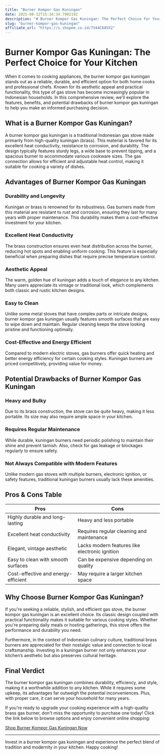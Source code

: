 ```yaml
---
title: "Burner Kompor Gas Kuningan"
date: 2025-08-12T15:34:34.790219Z
description: "# Burner Kompor Gas Kuningan: The Perfect Choice for Your Kitchen..."
slug: "burner-kompor-gas-kuningan"
affiliate_url: "https://s.shopee.co.id/7V44C68VX2"
---
```

# Burner Kompor Gas Kuningan: The Perfect Choice for Your Kitchen

When it comes to cooking appliances, the burner kompor gas kuningan stands out as a reliable, durable, and efficient option for both home cooks and professional chefs. Known for its aesthetic appeal and practical functionality, this type of gas stove has become increasingly popular in Indonesian households. In this comprehensive review, we'll explore the features, benefits, and potential drawbacks of burner kompor gas kuningan to help you make an informed purchasing decision.

## What is a Burner Kompor Gas Kuningan?

A burner kompor gas kuningan is a traditional Indonesian gas stove made primarily from high-quality kuningan (brass). This material is favored for its excellent heat conductivity, resistance to corrosion, and durability. The design typically features sturdy legs, a wide base to prevent tipping, and a spacious burner to accommodate various cookware sizes. The gas connection allows for efficient and adjustable heat control, making it suitable for cooking a variety of dishes.

## Advantages of Burner Kompor Gas Kuningan

### Durability and Longevity

Kuningan or brass is renowned for its robustness. Gas burners made from this material are resistant to rust and corrosion, ensuring they last for many years with proper maintenance. This durability makes them a cost-effective investment for your kitchen.

### Excellent Heat Conductivity

The brass construction ensures even heat distribution across the burner, reducing hot spots and enabling uniform cooking. This feature is especially beneficial when preparing dishes that require precise temperature control.

### Aesthetic Appeal

The warm, golden hue of kuningan adds a touch of elegance to any kitchen. Many users appreciate its vintage or traditional look, which complements both classic and rustic kitchen designs.

### Easy to Clean

Unlike some metal stoves that have complex parts or intricate designs, burner kompor gas kuningan usually features smooth surfaces that are easy to wipe down and maintain. Regular cleaning keeps the stove looking pristine and functioning optimally.

### Cost-Effective and Energy Efficient

Compared to modern electric stoves, gas burners offer quick heating and better energy efficiency for certain cooking styles. Kuningan burners are priced competitively, providing value for money.

## Potential Drawbacks of Burner Kompor Gas Kuningan

### Heavy and Bulky

Due to its brass construction, the stove can be quite heavy, making it less portable. Its size may also require ample space in your kitchen.

### Requires Regular Maintenance

While durable, kuningan burners need periodic polishing to maintain their shine and prevent tarnish. Also, check for gas leakage or blockages regularly to ensure safety.

### Not Always Compatible with Modern Features

Unlike modern gas stoves with multiple burners, electronic ignition, or safety features, traditional kuningan burners usually lack these amenities.

## Pros & Cons Table

| Pros                                               | Cons                                         |
|----------------------------------------------------|----------------------------------------------|
| Highly durable and long-lasting                 | Heavy and less portable                     |
| Excellent heat conductivity                     | Requires regular cleaning and maintenance  |
| Elegant, vintage aesthetic                      | Lacks modern features like electronic ignition |
| Easy to clean with smooth surfaces               | Can be expensive depending on quality     |
| Cost-effective and energy-efficient             | May require a larger kitchen space        |

## Why Choose Burner Kompor Gas Kuningan?

If you're seeking a reliable, stylish, and efficient gas stove, the burner kompor gas kuningan is an excellent choice. Its classic design coupled with practical functionality makes it suitable for various cooking styles. Whether you're preparing daily meals or hosting gatherings, this stove offers the performance and durability you need.

Furthermore, in the context of Indonesian culinary culture, traditional brass burners are appreciated for their nostalgic value and connection to local craftsmanship. Investing in a kuningan burner not only enhances your kitchen’s aesthetic but also preserves cultural heritage.

## Final Verdict

The burner kompor gas kuningan combines durability, efficiency, and style, making it a worthwhile addition to any kitchen. While it requires some upkeep, its advantages far outweigh the potential inconveniences. Plus, with proper care, it can serve your household for many years.

If you're ready to upgrade your cooking experience with a high-quality brass gas burner, don't miss the opportunity to purchase one today! Click the link below to browse options and enjoy convenient online shopping:

[Shop Burner Kompor Gas Kuningan Now](https://s.shopee.co.id/7V44C68VX2)

---

Invest in a burner kompor gas kuningan and experience the perfect blend of tradition and modernity in your kitchen. Happy cooking!